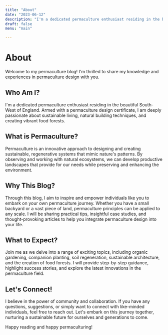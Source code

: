 ```yaml
---
title: "About"
date: "2023-06-12"
description: "I'm a dedicated permaculture enthusiast residing in the beautiful South-West of England. Armed with a permaculture design certificate, I am deeply passionate about sustainable living, natural building techniques, and creating vibrant food forests."
draft: false
menu: "main"

---
```


# About
Welcome to my permaculture blog! I'm thrilled to share my knowledge and experiences in permaculture design with you.

## Who Am I?
I'm a dedicated permaculture enthusiast residing in the beautiful South-West of England. Armed with a permaculture design certificate, I am deeply passionate about sustainable living, natural building techniques, and creating vibrant food forests.

## What is Permaculture?
Permaculture is an innovative approach to designing and creating sustainable, regenerative systems that mimic nature's patterns. By observing and working with natural ecosystems, we can develop productive landscapes that provide for our needs while preserving and enhancing the environment.

## Why This Blog?
Through this blog, I aim to inspire and empower individuals like you to embark on your own permaculture journey. Whether you have a small backyard or a vast piece of land, permaculture principles can be applied to any scale. I will be sharing practical tips, insightful case studies, and thought-provoking articles to help you integrate permaculture design into your life.

## What to Expect?
Join me as we delve into a range of exciting topics, including organic gardening, companion planting, soil regeneration, sustainable architecture, and the creation of food forests. I will provide step-by-step guidance, highlight success stories, and explore the latest innovations in the permaculture field.

## Let's Connect!
I believe in the power of community and collaboration. If you have any questions, suggestions, or simply want to connect with like-minded individuals, feel free to reach out. Let's embark on this journey together, nurturing a sustainable future for ourselves and generations to come.

Happy reading and happy permaculturing!
